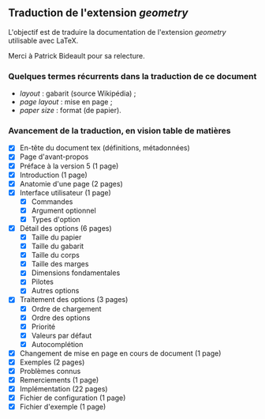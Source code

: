 ## Traduction de l'extension *geometry*

L'objectif est de traduire la documentation de l'extension *geometry* utilisable avec LaTeX.

Merci à Patrick Bideault pour sa relecture.

### Quelques termes récurrents dans la traduction de ce document
- *layout* : gabarit (source Wikipédia) ;
- *page layout* : mise en page ;
- *paper size* : format (de papier).

### Avancement de la traduction, en vision table de matières
- [x] En-tête du document tex (définitions, métadonnées)
- [x] Page d'avant-propos
- [x] Préface à la version 5 (1 page)
- [x] Introduction (1 page)
- [x] Anatomie d'une page (2 pages)
- [x] Interface utilisateur (1 page)
  - [x] Commandes
  - [x] Argument optionnel
  - [x] Types d'option
- [x] Détail des options (6 pages)
  - [x] Taille du papier 
  - [x] Taille du gabarit
  - [x] Taille du corps
  - [x] Taille des marges
  - [x] Dimensions fondamentales
  - [x] Pilotes
  - [x] Autres options
- [x] Traitement des options (3 pages)
  - [x] Ordre de chargement
  - [x] Ordre des options
  - [x] Priorité
  - [x] Valeurs par défaut
  - [x] Autocomplétion
- [x] Changement de mise en page en cours de document (1 page)
- [x] Exemples (2 pages)
- [x] Problèmes connus 
- [x] Remerciements (1 page)
- [x] Implémentation (22 pages)
- [x] Fichier de configuration (1 page)
- [x] Fichier d'exemple (1 page)
